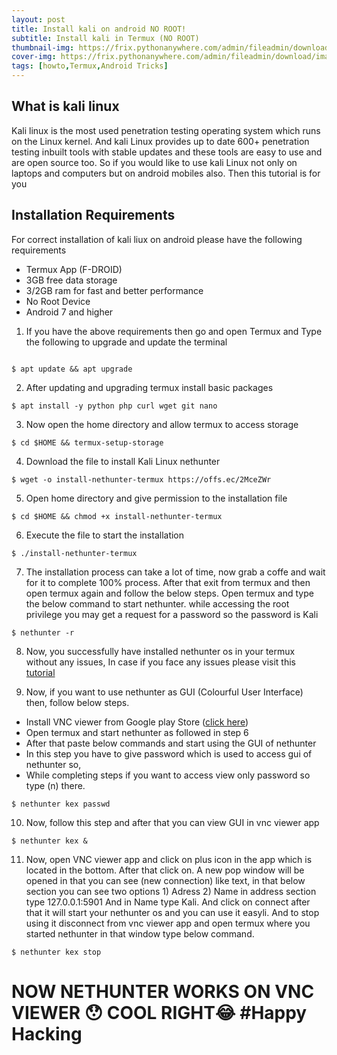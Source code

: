 ```yaml
---
layout: post
title: Install kali on android NO ROOT!
subtitle: Install kali in Termux (NO ROOT)
thumbnail-img: https://frix.pythonanywhere.com/admin/fileadmin/download/image_one_1-min.png
cover-img: https://frix.pythonanywhere.com/admin/fileadmin/download/image_one_1-min.png
tags: [howto,Termux,Android Tricks]
---
```


## What is **kali** linux
Kali linux is the most used penetration testing operating system which runs on the Linux kernel. And kali Linux provides up to date 600+ penetration testing inbuilt tools with stable updates and these tools are easy to use and are open source too. So if you would like to use kali Linux not only on laptops and computers but on android mobiles also. Then this tutorial is for you

## Installation Requirements

For correct installation of kali liux on android please have the following requirements

- Termux App (F-DROID)
- 3GB free data storage
- 3/2GB ram for fast and better performance
- No Root Device
- Android 7 and higher

1) If you have the above requirements then go and open Termux and Type the following to upgrade and update the terminal
~~~

$ apt update && apt upgrade

~~~

2) After updating and upgrading termux install basic packages
~~~
$ apt install -y python php curl wget git nano
~~~

3) Now open the home directory and allow termux to access storage
~~~
$ cd $HOME && termux-setup-storage
~~~

4) Download the file to install Kali Linux nethunter
~~~
$ wget -o install-nethunter-termux https://offs.ec/2MceZWr
~~~

5) Open home directory and give permission to the installation file
~~~
$ cd $HOME && chmod +x install-nethunter-termux
~~~

6) Execute the file to start the installation
~~~
$ ./install-nethunter-termux
~~~

7) The installation process can take a lot of time, now grab a coffe and wait for it to complete 100% process. After that exit from termux and then open termux again and follow the below steps. Open termux and type the below command to start nethunter. while accessing the root privilege you may get a request for a password so the password is Kali
~~~
$ nethunter -r
~~~

8) Now, you successfully have installed nethunter os in your termux without any issues, In case if you face any issues please visit this [tutorial](https://www.noob-hackers.com/2021/07/how-to-install-kali-linux-on-android.html?m=1)

9) Now, if you want to use nethunter as GUI (Colourful User Interface) then, follow below steps.
- Install VNC viewer from Google play Store ([click here](https://play.google.com/store/apps/details?id=com.realvnc.viewer.android))
- Open termux and start nethunter as followed in step 6
- After that paste below commands and start using the GUI of nethunter
- In this step you have to give password which is used to access gui of nethunter so,
- While completing steps if you want to access view only password so type (n) there.

~~~
$ nethunter kex passwd
~~~

10) Now, follow this step and after that you can view GUI in vnc viewer app
~~~
$ nethunter kex &
~~~

11) Now, open VNC viewer app and click on plus icon in the app which is located in the bottom. After that click on. A new pop window will be opened in that you can see (new connection) like text, in that below section you can see two options 1) Adress 2) Name
in address section type 127.0.0.1:5901 And in Name type Kali. And click on connect after that it will start your nethunter os and you can use it easyli. And to stop using it disconnect from vnc viewer app and open termux where you started nethunter in that window type below command.
~~~
$ nethunter kex stop
~~~

# NOW NETHUNTER WORKS ON VNC VIEWER 😯 COOL RIGHT😂 #Happy Hacking
